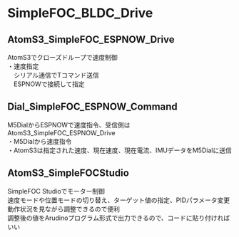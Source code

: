 # SimpleFOC_BLDC_Drive

## AtomS3_SimpleFOC_ESPNOW_Drive
AtomS3でクローズドループで速度制御<BR>
・速度指定<BR>
　シリアル通信でTコマンド送信<BR>
　ESPNOWで接続して指定<BR>

## Dial_SimpleFOC_ESPNOW_Command
M5DialからESPNOWで速度指令、受信側はAtomS3_SimpleFOC_ESPNOW_Drive<BR>
・M5Dialから速度指令<BR>
・AtomS3は指定された速度、現在速度、現在電流、IMUデータをM5Dialに送信

## AtomS3_SimpleFOCStudio
SimpleFOC Studioでモーター制御<BR>
速度モードや位置モードの切り替え、ターゲット値の指定、PIDパラメータ変更<BR>
動作状況を見ながら調整できるので便利<BR>
調整後の値をArudinoプログラム形式で出力できるので、コードに貼り付ければいい<BR>
